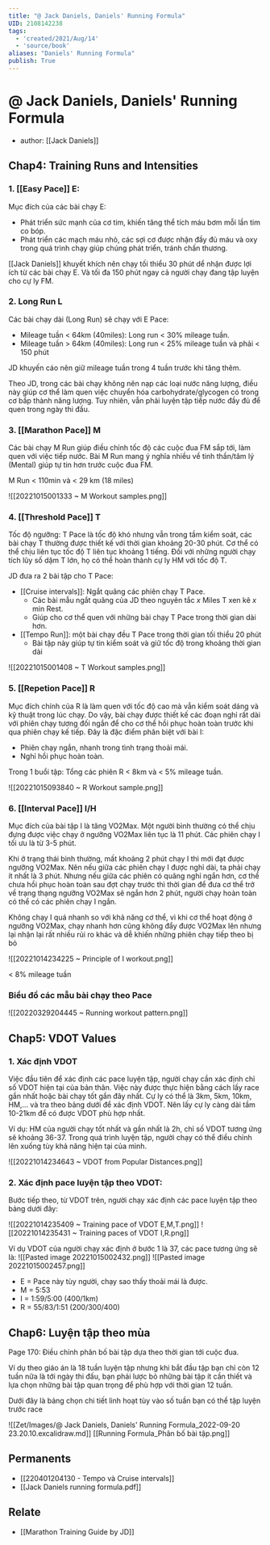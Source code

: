 ```yaml
---
title: "@ Jack Daniels, Daniels' Running Formula"
UID: 2108142238
tags:
  - 'created/2021/Aug/14'
  - 'source/book'
aliases: "Daniels' Running Formula"
publish: True
---
```

# @ Jack Daniels, Daniels' Running Formula
- author: [[Jack Daniels]]


## Chap4: Training Runs and Intensities
### 1. [[Easy Pace]] **E**: 

Mục đích của các bài chạy E:
- Phát triển sức mạnh của cơ tim, khiến tăng thể tích máu bơm mỗi lần tim co bóp.
- Phát triển các mạch máu nhỏ, các sợi cơ được nhận đầy đủ máu và oxy trong quá trình chạy giúp chúng phát triển, tránh chấn thương.

[[Jack Daniels]] khuyết khích nên chạy tối thiểu 30 phút dể nhận được lợi ích từ các bài chạy E. Và tối đa 150 phút ngay cả người chạy đang tập luyện cho cự ly FM.

### 2. Long Run **L**
Các bài chạy dài (Long Run) sẽ chạy với E Pace: 
- Mileage tuần < 64km (40miles): Long run < 30% mileage tuần.
- Mileage tuần > 64km (40miles): Long run < 25% mileage tuần và phải < 150 phút

JD khuyến cáo nên giữ mileage tuần trong 4 tuần trước khi tăng thêm.

Theo JD, trong các bài chạy không nên nạp các loại nước năng lượng, điều này giúp cơ thể làm quen việc chuyển hóa carbohydrate/glycogen có trong cơ bắp thành năng lượng. Tuy nhiên, vẫn phải luyện tập tiếp nước đầy đủ để quen trong ngày thi đấu.

### 3. [[Marathon Pace]] **M**

Các bài chạy M Run giúp điều chỉnh tốc độ các cuộc đua FM sắp tới, làm quen với việc tiếp nước. Bài M Run mang ý nghĩa nhiều về tinh thần/tâm lý (Mental) giúp tự tin hơn trước cuộc đua FM.

M Run < 110min và < 29 km (18 miles)

![[20221015001333 ~ M Workout samples.png]]

### 4. [[Threshold Pace]] **T**

Tốc độ ngưỡng: 
T Pace là tốc độ khó nhưng vẫn trong tầm kiểm soát, các bài chạy T thường được thiết kế với thời gian khoảng 20-30 phút. Cơ thể có thể chịu liên tục tốc độ T liên tục khoảng 1 tiếng. Đối với những người chạy tích lũy số dặm T lớn, họ có thể hoàn thành cự ly HM với tốc độ T.

JD đưa ra 2 bài tập cho T Pace:
- [[Cruise intervals]]: Ngắt quãng các phiên chạy T Pace.
	- Các bài mẫu ngắt quãng của JD theo nguyên tắc *x* Miles T xen kẽ  *x* min Rest.
	- Giúp cho cơ thể quen với những bài chạy T Pace trong thời gian dài hơn.
- [[Tempo Run]]: một bài chạy đều T Pace trong thời gian tối thiểu 20 phút
	- Bài tập này giúp tự tin kiểm soát và giữ tốc độ trong khoảng thời gian dài

![[20221015001408 ~ T Workout samples.png]]

### 5. [[Repetion Pace]] **R**

Mục đích chính của R là làm quen với tốc độ cao mà vẫn kiểm soát dáng và kỹ thuật trong lúc chạy. Do vậy, bài chạy được thiết kế các đoạn nghỉ rất dài với phiên chạy tương đối ngắn để cho cơ thể hồi phục hoàn toàn trước khi qua phiên chạy kế tiếp. Đây là đặc điểm phân biệt với bài I:
- Phiên chạy ngắn, nhanh trong tình trạng thoải mái.
- Nghỉ hồi phục hoàn toàn.

Trong 1 buổi tập: Tổng các phiên R < 8km và < 5% mileage tuần.

![[20221015093840 ~ R Workout sample.png]]

### 6. [[Interval Pace]] **I**/**H**
Mục đích của bài tập I là tăng VO2Max. Một người bình thường có thể chịu đựng được việc chạy ở ngưỡng VO2Max liên tục là 11 phút. Các phiên chạy I tối ưu là từ 3-5 phút.

Khi ở trạng thái bình thường, mất khoảng 2 phút chạy I thì mới đạt được ngưỡng VO2Max. Nên nếu giữa các phiên chạy I được nghỉ dài, ta phải chạy ít nhất là 3 phút. Nhưng nếu giữa các phiên có quãng nghỉ ngắn hơn, cơ thể chưa hồi phục hoàn toàn sau đợt chạy trước thì thời gian để đưa cơ thể trở về trạng thạng ngưỡng VO2Max sẽ ngắn hơn 2 phút, người chạy hoàn toàn có thể có các phiên chạy I ngắn.

Không chạy I quá nhanh so với khả năng cơ thể, vì khi cơ thể hoạt động ở ngưỡng VO2Max, chạy nhanh hơn cũng không đẩy được VO2Max lên nhưng lại nhận lại rất nhiều rủi ro khác và dễ khiến những phiên chạy tiếp theo bị bỏ

![[20221014234225 ~ Principle of I workout.png]]

< 8% mileage tuần


 ### Biểu đồ các mẫu bài chạy theo Pace
![[20220329204445 ~ Running workout pattern.png]]

## Chap5: VDOT Values

### 1. Xác định VDOT

Việc đầu tiên để xác định các pace luyện tập, người chạy cần xác định chỉ số VDOT hiện tại của bản thân. Việc này được thực hiện bằng cách lấy race gần nhất hoặc bài chạy tốt gần đây nhất. Cự ly có thể là 3km, 5km, 10km, HM,... và tra theo bảng dưới để xác định VDOT. Nên lấy cự ly càng dài tầm 10-21km để có được VDOT phù hợp nhất.

Ví dụ: HM của người chạy tốt nhất và gần nhất là 2h, chỉ số VDOT tương ứng sẽ khoảng 36-37. Trong quá trình luyện tập, người chạy có thể điều chỉnh lên xuống tùy khả năng hiện tại của mình.

![[20221014234643 ~ VDOT from Popular Distances.png]]

### 2. Xác định pace luyện tập theo VDOT:

Bước tiếp theo, từ VDOT trên, người chạy xác định các pace luyện tập theo bảng dưới đây:

![[20221014235409 ~ Training pace of VDOT E,M,T.png]]
![[20221014235431 ~ Training paces of VDOT I,R.png]]

Ví dụ VDOT của người chạy xác định ở bước 1 là 37, các pace tương ứng sẽ là:
![[Pasted image 20221015002432.png]]
![[Pasted image 20221015002457.png]]

- E  = Pace này tùy người, chạy sao thấy thoải mái là được.
- M = 5:53
- I = 1:59/5:00 (400/1km)
- R = 55/83/1:51 (200/300/400)

## Chap6: Luyện tập theo mùa
Page 170:
Điều chỉnh phân bố bài tập dựa theo thời gian tới cuộc đua. 

Ví dụ theo giáo án là 18 tuần luyện tập nhưng khi bắt đầu tập bạn chỉ còn 12 tuần nữa là tới ngày thi đấu, bạn phải lược bỏ những bài tập ít cần thiết và lựa chọn những bài tập quan trọng để phù hợp với thời gian 12 tuần.

Dưới đây là bảng chọn chi tiết linh hoạt tùy vào số tuần bạn có thể tập luyện trước race

![[Zet/Images/@ Jack Daniels, Daniels' Running Formula_2022-09-20 23.20.10.excalidraw.md]]
[[Running Formula_Phân bố bài tập.png]]

## Permanents
- [[220401204130 - Tempo và Cruise intervals]]
- [[Jack Daniels running formula.pdf]]

## Relate
- [[Marathon Training Guide by JD]]